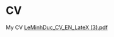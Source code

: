 # CV
My CV
[LeMinhDuc_CV_EN_LateX (3).pdf](https://github.com/user-attachments/files/19557381/LeMinhDuc_CV_EN_LateX.3.pdf)
